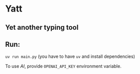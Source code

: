 # Yatt
## Yet another typing tool

## Run:
`uv run main.py` (you have to have `uv` and install dependencies)

To use _AI_, provide `OPENAI_API_KEY` environment variable.